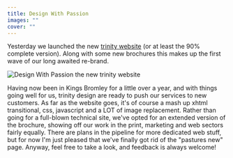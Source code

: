 ```yaml
---
title: Design With Passion
images: ""
cover: ""
---
```

Yesterday we launched the new [trinity website](http://www.trinitydesign.co.uk) (or at least the 90% complete version). Along with some new brochures this makes up the first wave of our long awaited re-brand. 

![Design With Passion the new trinity website](http://wp.roodesign.co.uk/wp-content/uploads/2006/07/passion.jpg) 

Having now been in Kings Bromley for a little over a year, and with things going well for us, trinity design are ready to push our services to new customers. As far as the website goes, it's of course a mash up xhtml transitional, css, javascript and a LOT of image replacement. Rather than going for a full-blown technical site, we've opted for an extended version of the brochure, showing off our work in the print, marketing and web sectors fairly equally. There are plans in the pipeline for more dedicated web stuff, but for now I'm just pleased that we've finally got rid of the "pastures new" page. Anyway, feel free to take a look, and feedback is always welcome!